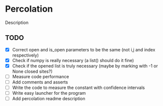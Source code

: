 # Percolation

Description

## TODO

- [x] Correct open and is_open parameters to be the same (not i,j and index respectively)
- [x] Check if numpy is really necessary (a list() should do it fine)
- [x] Check if the opened list is truly necessary (maybe by marking with -1 or None closed sites?)
- [ ] Measure code performance
- [ ] Add comments and asserts
- [ ] Write the code to measure the constant with confidence intervals
- [ ] Write easy launcher for the program
- [ ]  Add percolation readme description